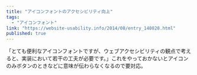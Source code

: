 ```yaml
---
title: "アイコンフォントのアクセシビリティ向上"
tags:
  - "アイコンフォント"
link: "https://website-usability.info/2014/08/entry_140828.html"
published: true
---
```


「とても便利なアイコンフォントですが、ウェブアクセシビリティの観点で考えると、実装において若干の工夫が必要です。」これをやっておかないとアイコンのみボタンのときなどに意味が伝わらなくなるので要対応。
